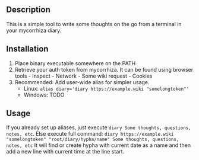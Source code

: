 ## Description
This is a simple tool to write some thoughts on the go from a terminal in your mycorrhiza diary.

## Installation
1. Place binary executable somewhere on the PATH
2. Retrieve your auth token from mycorrhiza. It can be found using browser tools - Inspect - Network - Some wiki request - Cookies
3. Recommended: Add user-wide alias for simpler usage. 
    - Linux: `alias diary='diary https://example.wiki "somelongtoken"'`
    - Windows: TODO

## Usage
If you already set up aliases, just execute `diary Some thoughts, questions, notes, etc`.
Else execute full command: `diary https://example.wiki "somelongtoken" "root/diary/hypha/name" Some thoughts, questions, notes, etc`
It will find or create hypha with current date as a name and then add a new line with current time at the line start.